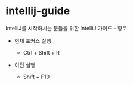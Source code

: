 # intellij-guide
IntelliJ를 시작하시는 분들을 위한 IntelliJ 가이드 - 향로

- 현재 포커스 실행 
  - Ctrl + Shift + R
  
- 이전 실행
  - Shift + F10
